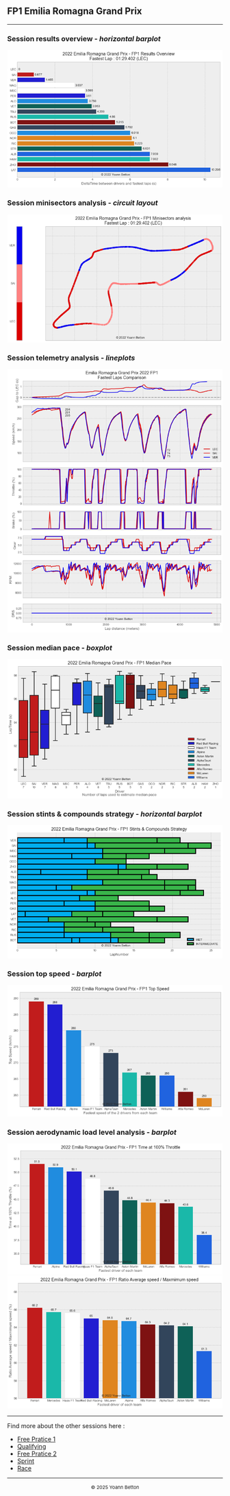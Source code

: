 ## FP1 Emilia Romagna Grand Prix

---

### Session results overview - *horizontal barplot*

<img src="/output/2022-04-24_Emilia_Romagna_Grand_Prix/fp1_results_overview_white.png?raw=true"/>

### Session minisectors analysis - *circuit layout*

<img src="/output/2022-04-24_Emilia_Romagna_Grand_Prix/fp1_minisectors_analysis_white.png?raw=true"/>

### Session telemetry analysis - *lineplots*

<img src="/output/2022-04-24_Emilia_Romagna_Grand_Prix/fp1_telemetry_analysis_white.png?raw=true"/>

### Session median pace - *boxplot*

<img src="/output/2022-04-24_Emilia_Romagna_Grand_Prix/fp1_median_pace_white.png?raw=true"/>

### Session stints & compounds strategy - *horizontal barplot*

<img src="/output/2022-04-24_Emilia_Romagna_Grand_Prix/fp1_stints_compounds_stategy_white.png?raw=true"/>

### Session top speed - *barplot*

<img src="/output/2022-04-24_Emilia_Romagna_Grand_Prix/topspeed_fp1_white.png?raw=true"/>

### Session aerodynamic load level analysis - *barplot*

<img src="/output/2022-04-24_Emilia_Romagna_Grand_Prix/fp1_maximum_throttle_white.png?raw=true"/>

<img src="/output/2022-04-24_Emilia_Romagna_Grand_Prix/fp1_speed_ratio_white.png?raw=true"/>

--- 

Find more about the other sessions here :
  - [Free Pratice 1](/page/FP1/2022-04-24_Emilia_Romagna_Grand_Prix)
  - [Qualifying](/page/Qualifying/2022-04-24_Emilia_Romagna_Grand_Prix) 
  - [Free Pratice 2](/page/FP2/2022-04-24_Emilia_Romagna_Grand_Prix)
  - [Sprint](/page/Sprint/2022-04-24_Emilia_Romagna_Grand_Prix)
  - [Race](/page/Race/2022-04-24_Emilia_Romagna_Grand_Prix)

---

<div style="text-align: center">
  <p style="font-size:11px">&copy; 2025 Yoann Betton</p>
</div>

<!-- ---

<p style="font-size:11px">Page generated from <a href="https://github.com/yoannbtn/yoannbtn.github.io">github.com/yoannbtn</a>.</p> -->